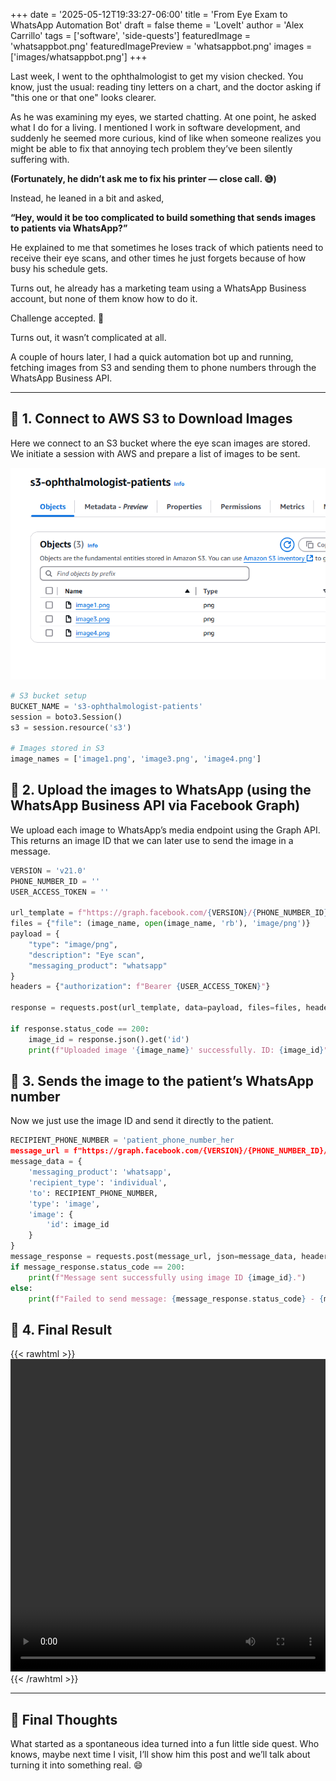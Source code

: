 +++
date = '2025-05-12T19:33:27-06:00'
title = 'From Eye Exam to WhatsApp Automation Bot'
draft = false
theme = 'LoveIt'
author = 'Alex Carrillo'
tags = ['software', 'side-quests']
featuredImage = 'whatsappbot.png'
featuredImagePreview = 'whatsappbot.png'
images = ['images/whatsappbot.png']
+++

Last week, I went to the ophthalmologist to get my vision checked. You know, just the usual: reading tiny letters on a chart, and the doctor asking if "this one or that one" looks clearer. 

As he was examining my eyes, we started chatting. At one point, he asked what I do for a living. I mentioned I work in software development, and suddenly he seemed more curious, kind of like when someone realizes you might be able to fix that annoying tech problem they’ve been silently suffering with.

**(Fortunately, he didn’t ask me to fix his printer — close call. 😅)**

Instead, he leaned in a bit and asked,

**“Hey, would it be too complicated to build something that sends images to patients via WhatsApp?”**

He explained to me that sometimes he loses track of which patients need to receive their eye scans, and other times he just forgets because of how busy his schedule gets.

Turns out, he already has a marketing team using a WhatsApp Business account, but none of them know how to do it.

Challenge accepted. 💪

Turns out, it wasn’t complicated at all.

A couple of hours later, I had a quick automation bot up and running, fetching images from S3 and sending them to phone numbers through the WhatsApp Business API.

---

## 🔗 1. Connect to AWS S3 to Download Images

Here we connect to an S3 bucket where the eye scan images are stored. We initiate a session with AWS and prepare a list of images to be sent.

![alt](s3patients.png)

```python
# S3 bucket setup
BUCKET_NAME = 's3-ophthalmologist-patients'
session = boto3.Session()
s3 = session.resource('s3')

# Images stored in S3
image_names = ['image1.png', 'image3.png', 'image4.png']


```

## 📇 2. Upload the images to WhatsApp (using the WhatsApp Business API via Facebook Graph)
We upload each image to WhatsApp’s media endpoint using the Graph API. This returns an image ID that we can later use to send the image in a message.

```python
VERSION = 'v21.0'
PHONE_NUMBER_ID = ''
USER_ACCESS_TOKEN = ''

url_template = f"https://graph.facebook.com/{VERSION}/{PHONE_NUMBER_ID}/media"
files = {"file": (image_name, open(image_name, 'rb'), 'image/png')}
payload = {
    "type": "image/png",
    "description": "Eye scan",
    "messaging_product": "whatsapp"
}
headers = {"authorization": f"Bearer {USER_ACCESS_TOKEN}"}

response = requests.post(url_template, data=payload, files=files, headers=headers)

if response.status_code == 200:
    image_id = response.json().get('id')
    print(f"Uploaded image '{image_name}' successfully. ID: {image_id}")

```
## 📇 3. Sends the image to the patient’s WhatsApp number
Now we just use the image ID and send it directly to the patient.

```python      
RECIPIENT_PHONE_NUMBER = 'patient_phone_number_her
message_url = f"https://graph.facebook.com/{VERSION}/{PHONE_NUMBER_ID}/messages"
message_data = {
    'messaging_product': 'whatsapp',
    'recipient_type': 'individual',
    'to': RECIPIENT_PHONE_NUMBER,
    'type': 'image',
    'image': {
        'id': image_id
    }
}
message_response = requests.post(message_url, json=message_data, headers=header
if message_response.status_code == 200:
    print(f"Message sent successfully using image ID {image_id}.")
else:
    print(f"Failed to send message: {message_response.status_code} - {message_response.text}")

```

## 📇 4. Final Result

{{< rawhtml >}}    
    <video height="500rem" width=100% controls autoplay>
        <source src="/blog/videos/whatsappbot.webm" type="video/webm">
    Your browser does not support the video tag.  
    </video>
{{< /rawhtml >}}

---
## 🧠 Final Thoughts

What started as a spontaneous idea turned into a fun little side quest. Who knows, maybe next time I visit, I’ll show him this post and we’ll talk about turning it into something real. 😄